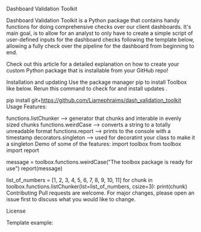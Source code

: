 Dashboard Validation Toolkit

Dashboard Validation Toolkit is a Python package that contains handy functions for doing comprehensive checks over our client dashboards.
It's main goal, is to allow for an analyst to only have to create a simple script of user-defined inputs for the dashboard checks following the template below, allowing a fully check over the pipeline for the dashboard from beginning to end.


Check out this article for a detailed explanation on how to create your custom Python package that is installable from your GitHub repo!

Installation and updating
Use the package manager pip to install Toolbox like below. Rerun this command to check for and install updates .

pip install git+https://github.com/Liamephraims/dash_validation_toolkit
Usage
Features:

functions.listChunker --> generator that chunks and interable in evenly sized chunks
functions.weirdCase --> converts a string to a totally unreadable format
functions.report --> prints to the console with a timestamp
decorators.singleton --> used for decoratint your class to make it a singleton
Demo of some of the features:
import toolbox
from toolbox import report

message = toolbox.functions.weirdCase("The toolbox package is ready for use")
report(message)

list_of_numbers = [1, 2, 3, 4, 5, 6, 7, 8, 9, 10, 11]
for chunk in toolbox.functions.listChunker(lst=list_of_numbers, csize=3):
    print(chunk)
Contributing
Pull requests are welcome. For major changes, please open an issue first to discuss what you would like to change.

License

Template example:
